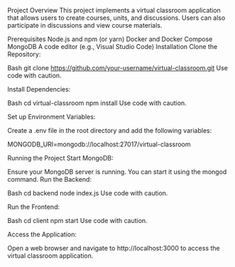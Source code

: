 Project Overview
This project implements a virtual classroom application that allows users to create courses, units, and discussions. Users can also participate in discussions and view course materials.

Prerequisites
Node.js and npm (or yarn)
Docker and Docker Compose
MongoDB
A code editor (e.g., Visual Studio Code)
Installation
Clone the Repository:

Bash
git clone https://github.com/your-username/virtual-classroom.git
Use code with caution.

Install Dependencies:

Bash
cd virtual-classroom
npm install
Use code with caution.

Set up Environment Variables:

Create a .env file in the root directory and add the following variables:

MONGODB_URI=mongodb://localhost:27017/virtual-classroom   

Running the Project
Start MongoDB:

Ensure your MongoDB server is running. You can start it using the mongod command.
Run the Backend:

Bash
cd backend
node index.js
Use code with caution.

Run the Frontend:

Bash
cd client
npm start
Use code with caution.

Access the Application:

Open a web browser and navigate to http://localhost:3000 to access the virtual classroom application.

